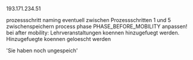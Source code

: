 193.171.234.51


prozessschritt naming
eventuell zwischen Prozessschritten 1 und 5 zwischenspeichern
process phase PHASE_BEFORE_MOBILITY anpassen!
bei after mobility: Lehrveranstaltungen koennen hinzugefuegt werden. Hinzugefuegte koennen geloescht werden

'Sie haben noch ungespeich'